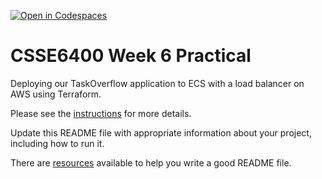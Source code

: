 [![Open in Codespaces](https://classroom.github.com/assets/launch-codespace-2972f46106e565e64193e422d61a12cf1da4916b45550586e14ef0a7c637dd04.svg)](https://classroom.github.com/open-in-codespaces?assignment_repo_id=19197462)
# CSSE6400 Week 6 Practical

Deploying our TaskOverflow application to ECS with a load balancer on AWS using Terraform.

Please see the [instructions](https://csse6400.uqcloud.net/practicals/week06.pdf) for more details.

Update this README file with appropriate information about your project, including how to run it.

There are [resources](https://www.makeareadme.com) available to help you write a good README file.